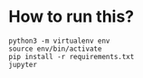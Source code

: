 # How to run this?

```
python3 -m virtualenv env
source env/bin/activate
pip install -r requirements.txt
jupyter
```
